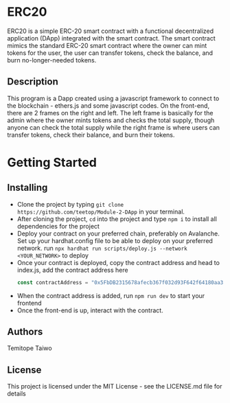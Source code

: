  
# ERC20

ERC20 is a simple ERC-20 smart contract with a functional decentralized application (DApp) integrated with the smart contract. The smart contract mimics the standard ERC-20 smart contract where the owner can mint tokens for the user, the user can transfer tokens, check the balance, and burn no-longer-needed tokens.

## Description
This program is a Dapp created using a javascript framework to connect to the blockchain - ethers.js and some javascript codes. On the front-end, there are 2 frames on the right and left. The left frame is basically for the admin where the owner mints tokens and checks the total supply, though anyone can check the total supply while the right frame is where users can transfer tokens, check their balance, and burn their tokens.

# Getting Started

## Installing

- Clone the project by typing ```git clone https://github.com/teetop/Module-2-DApp``` in your terminal.
- After cloning the project, ```cd``` into the project and type ```npm i``` to install all dependencies for the project
- Deploy your contract on your preferred chain, preferably on Avalanche. Set up your hardhat.config file to be able to deploy on your preferred network. run ```npx hardhat run scripts/deploy.js --network <YOUR_NETWORK>``` to deploy
- Once your contract is deployed, copy the contract address and head to index.js, add the contract address here
  ```javascript
  const contractAddress = "0x5FbDB2315678afecb367f032d93F642f64180aa3";
  ```
- When the contract address is added, run ```npm run dev``` to start your frontend
- Once the front-end is up, interact with the contract.

## Authors

Temitope Taiwo

## License
This project is licensed under the MIT License - see the LICENSE.md file for details
